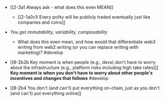 - [[2-3a1 Always ask - what does this even MEAN]]
	- [[2-1a0c1i Every polity will be publicly traded eventually just like companies and coins]]

- *You get immutability, variability, composability*
    - What does this even mean, and how would that differentiate web3 writing from web2 writing (or you can replace writing with marketing)? #develop 

- [[8-2b2b Key moment is when people (e.g., devs) don't have to worry about the infrastructure (e.g., platform risks including high take rates)]]
	**Key moment is when you don't have to worry about other people's incentives and changes that follows** #develop 

- [[8-2b4 You don't (and can't) put everything on-chain, just as you don't (and can't) put everything online]]
